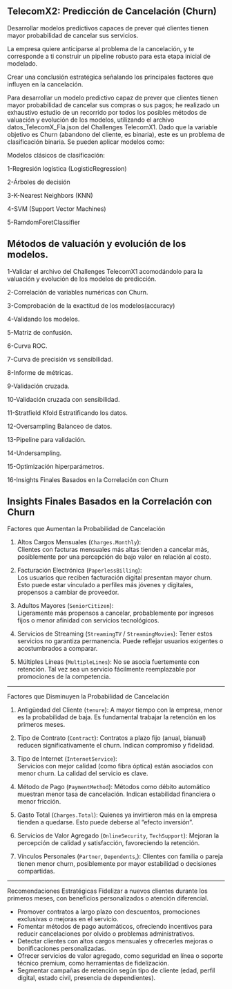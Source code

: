 TelecomX2: Predicción de Cancelación (Churn)
--------------------------------------------------------------------------------------------------------------------------------------------------------------------------
Desarrollar modelos predictivos capaces de prever qué clientes tienen mayor probabilidad de cancelar sus servicios.

La empresa quiere anticiparse al problema de la cancelación, y te corresponde a ti construir un pipeline robusto para esta etapa inicial de modelado.

Crear una conclusión estratégica señalando los principales factores que influyen en la cancelación.

Para desarrollar un modelo predictivo capaz de prever que clientes tienen mayor probabilidad de cancelar sus compras o sus pagos; he realizado un exhaustivo estudio de un recorrido por todos los posibles métodos de valuación y evolución de los modelos, utilizando el archivo datos_TelecomX_Fla.json del Challenges TelecomX1. Dado que la variable objetivo es Churn (abandono del cliente, es binaria), este es un problema de clasificación binaria. Se pueden aplicar modelos como:

Modelos clásicos de clasificación:

1-Regresión logística (LogisticRegression)

2-Árboles de decisión

3-K-Nearest Neighbors (KNN)

4-SVM (Support Vector Machines)

5-RamdomForetClassifier

Métodos de valuación y evolución de los modelos.
------------------------------------------------------------------------------------------------------------------------------------------------------------------------
1-Validar el archivo del Challenges TelecomX1 acomodándolo para la valuación y evolución de los modelos de predicción.

2-Correlación de variables numéricas con Churn.

3-Comprobación de la exactitud de los modelos(accuracy)

4-Validando los modelos.

5-Matriz de confusión.

6-Curva ROC.

7-Curva de precisión vs sensibilidad.

8-Informe de métricas.

9-Validación cruzada.

10-Validación cruzada con sensibilidad.

11-Stratfield Kfold Estratificando los datos.

12-Oversampling Balanceo de datos.

13-Pipeline para validación.

14-Undersampling.

15-Optimización hiperparámetros.

16-Insights Finales Basados en la Correlación con Churn

Insights Finales Basados en la Correlación con Churn
----------------------------------------------------------------------------------------------------------------------------------------------------------------------
Factores que Aumentan la Probabilidad de Cancelación

1. Altos Cargos Mensuales (`Charges.Monthly`):  
   Clientes con facturas mensuales más altas tienden a cancelar más, posiblemente por una percepción de bajo valor en relación al costo.

2. Facturación Electrónica (`PaperlessBilling`):  
   Los usuarios que reciben facturación digital presentan mayor churn. Esto puede estar vinculado a perfiles más jóvenes y digitales, propensos a cambiar de proveedor.

3. Adultos Mayores (`SeniorCitizen`):  
   Ligeramente más propensos a cancelar, probablemente por ingresos fijos o menor afinidad con servicios tecnológicos.

4. Servicios de Streaming (`StreamingTV` / `StreamingMovies`):
   Tener estos servicios no garantiza permanencia. Puede reflejar usuarios exigentes o acostumbrados a comparar.

5. Múltiples Líneas (`MultipleLines`):
   No se asocia fuertemente con retención. Tal vez sea un servicio fácilmente reemplazable por promociones de la competencia.

---

Factores que Disminuyen la Probabilidad de Cancelación

1. Antigüedad del Cliente (`tenure`):
   A mayor tiempo con la empresa, menor es la probabilidad de baja. Es fundamental trabajar la retención en los primeros meses.

2. Tipo de Contrato (`Contract`): 
   Contratos a plazo fijo (anual, bianual) reducen significativamente el churn. Indican compromiso y fidelidad.

3. Tipo de Internet (`InternetService`):  
   Servicios con mejor calidad (como fibra óptica) están asociados con menor churn. La calidad del servicio es clave.

4. Método de Pago (`PaymentMethod`): 
   Métodos como débito automático muestran menor tasa de cancelación. Indican estabilidad financiera o menor fricción.

5. Gasto Total (`Charges.Total`):
   Quienes ya invirtieron más en la empresa tienden a quedarse. Esto puede deberse al “efecto inversión”.

6. Servicios de Valor Agregado (`OnlineSecurity`, `TechSupport`): 
   Mejoran la percepción de calidad y satisfacción, favoreciendo la retención.

7. Vínculos Personales (`Partner`, `Dependents`,): 
   Clientes con familia o pareja tienen menor churn, posiblemente por mayor estabilidad o decisiones compartidas.

---

Recomendaciones Estratégicas
  Fidelizar a nuevos clientes durante los primeros meses, con beneficios personalizados o atención diferencial.
- Promover contratos a largo plazo con descuentos, promociones exclusivas o mejoras en el servicio.
- Fomentar métodos de pago automáticos, ofreciendo incentivos para reducir cancelaciones por olvido o problemas administrativos.
- Detectar clientes con altos cargos mensuales y ofrecerles mejoras o bonificaciones personalizadas.
- Ofrecer servicios de valor agregado, como seguridad en línea o soporte técnico premium, como herramientas de fidelización.
- Segmentar campañas de retención según tipo de cliente (edad, perfil digital, estado civil, presencia de dependientes).



